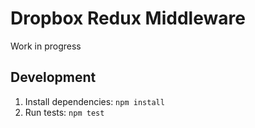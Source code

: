 # Dropbox Redux Middleware

Work in progress

## Development

1. Install dependencies: `npm install`
2. Run tests: `npm test`

